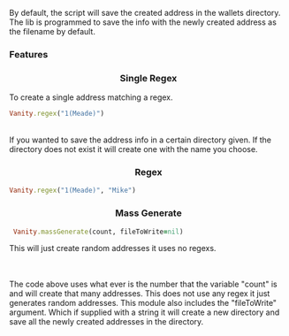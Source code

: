 By default, the script will save the created address in the wallets directory. The lib is programmed to save the info with the newly created address as the filename by default. <br> 
### Features
### <center> Single Regex </center>
 To create a single address matching a regex.
 ```ruby
 Vanity.regex("1(Meade)")
 ```
 <br>
 If you wanted to save the address info in a certain directory given. If the directory does not exist it will create one with the name you choose.<br> 
 
### <center> Regex </center> 
 ```ruby
 Vanity.regex("1(Meade)", "Mike")
 ```
 
### <center> Mass Generate </center>
```ruby
 Vanity.massGenerate(count, fileToWrite=nil)
```
This will just create random addresses it uses no regexs.



<br>
<br> The code above uses what ever is the number that the variable "count" is and will create that many addresses. This does not use any regex it just generates random addresses.  This module also includes the "fileToWrite" argument. Which if supplied with a string it will create a new directory and save all the newly created addresses in the directory.<br>




